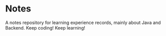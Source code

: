 # Notes
A notes repository for learning experience records, mainly about Java and Backend. Keep coding! Keep learning!
